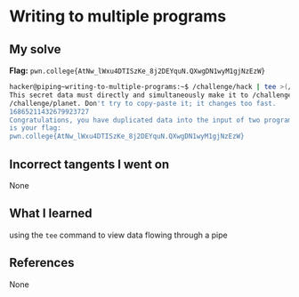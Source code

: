 
# Writing to multiple programs

## My solve
**Flag:** `pwn.college{AtNw_lWxu4DTISzKe_8j2DEYquN.QXwgDN1wyM1gjNzEzW}`

```bash
hacker@piping~writing-to-multiple-programs:~$ /challenge/hack | tee >(/challenge/the) >(/challenge/planet)
This secret data must directly and simultaneously make it to /challenge/the and
/challenge/planet. Don't try to copy-paste it; it changes too fast.
16865211432679923727
Congratulations, you have duplicated data into the input of two programs! Here
is your flag:
pwn.college{AtNw_lWxu4DTISzKe_8j2DEYquN.QXwgDN1wyM1gjNzEzW}
```

## Incorrect tangents I went on
None

## What I learned
using the `tee` command to view data flowing through a pipe

## References 
None
